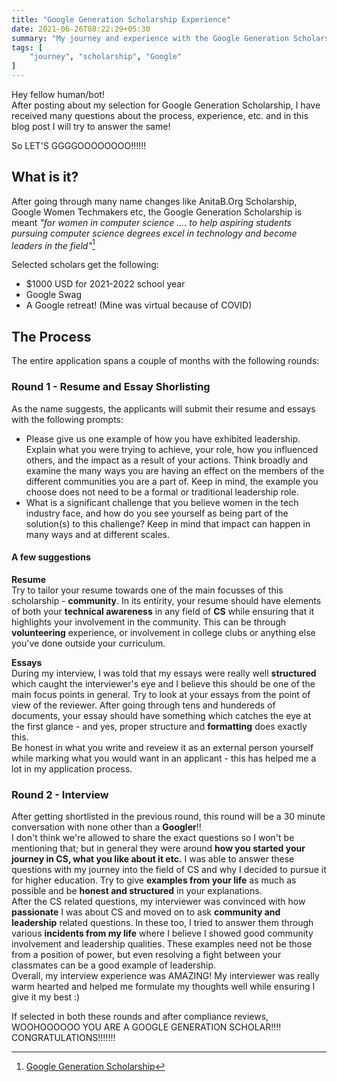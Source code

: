 ```yaml
---
title: "Google Generation Scholarship Experience"
date: 2021-06-26T08:22:29+05:30
summary: "My journey and experience with the Google Generation Scholarship"
tags: [
    "journey", "scholarship", "Google"
]
---
```


Hey fellow human/bot!\
After posting about my selection for Google Generation Scholarship, I have received many questions about the process, experience, etc. and in this blog post I will try to answer the same!

So LET'S GGGGOOOOOOOO!!!!!!

## What is it?
After going through many name changes like AnitaB.Org Scholarship, Google Women Techmakers etc, the Google Generation Scholarship is meant *"for women in computer science .... to help aspiring students pursuing computer science degrees excel in technology and become leaders in the field"*[^1]

Selected scholars get the following:
- $1000 USD for 2021-2022 school year
- Google Swag
- A Google retreat! (Mine was virtual because of COVID)


[^1]: [Google Generation Scholarship](https://buildyourfuture.withgoogle.com/scholarships/generation-google-scholarship-apac/)

## The Process
The entire application spans a couple of months with the following rounds:

### Round 1 - Resume and Essay Shorlisting
As the name suggests, the applicants will submit their resume and essays with the following prompts:
- Please give us one example of how you have exhibited leadership. Explain what you were trying to achieve, your role, how you influenced others, and the impact as a result of your actions. Think broadly and examine the many ways you are having an effect on the members of the different communities you are a part of. Keep in mind, the example you choose does not need to be a formal or traditional leadership role.
- What is a significant challenge that you believe women in the tech industry face, and how do you see yourself as being part of the solution(s) to this challenge? Keep in mind that impact can happen in many ways and at different scales.

#### A few suggestions
**Resume** \
Try to tailor your resume towards one of the main focusses of this scholarship - **community**. In its entirity, your resume should have elements of both your **technical awareness** in any field of **CS** while ensuring that it highlights your involvement in the community. This can be through **volunteering** experience, or involvement in college clubs or anything else you've done outside your curriculum.

**Essays** \
During my interview, I was told that my essays were really well **structured** which caught the interviewer's eye and I believe this should be one of the main focus points in general. Try to look at your essays from the point of view of the reviewer. After going through tens and hundereds of documents, your essay should have something which catches the eye at the first glance - and yes, proper structure and **formatting** does exactly this. \
Be honest in what you write and reveiew it as an external person yourself while marking what you would want in an applicant - this has helped me a lot in my application process.

### Round 2 - Interview
After getting shortlisted in the previous round, this round will be a 30 minute conversation with none other than a **Googler**!! \
I don't think we're allowed to share the exact questions so I won't be mentioning that; but in general they were around **how you started your journey in CS, what you like about it etc.** I was able to answer these questions with my journey into the field of CS and why I decided to pursue it for higher education. Try to give **examples from your life** as much as possible and be **honest and structured** in your explanations.\
After the CS related questions, my interviewer was convinced with how **passionate** I was about CS and moved on to ask **community and leadership** related questions. In these too, I tried to answer them through various **incidents from my life** where I believe I showed good community involvement and leadership qualities. These examples need not be those from a position of power, but even resolving a fight between your classmates can be a good example of leadership.\
Overall, my interview experience was AMAZING! My interviewer was really warm hearted and helped me formulate my thoughts well while ensuring I give it my best :)

If selected in both these rounds and after compliance reviews, WOOHOOOOOO YOU ARE A GOOGLE GENERATION SCHOLAR!!!! CONGRATULATIONS!!!!!!!

